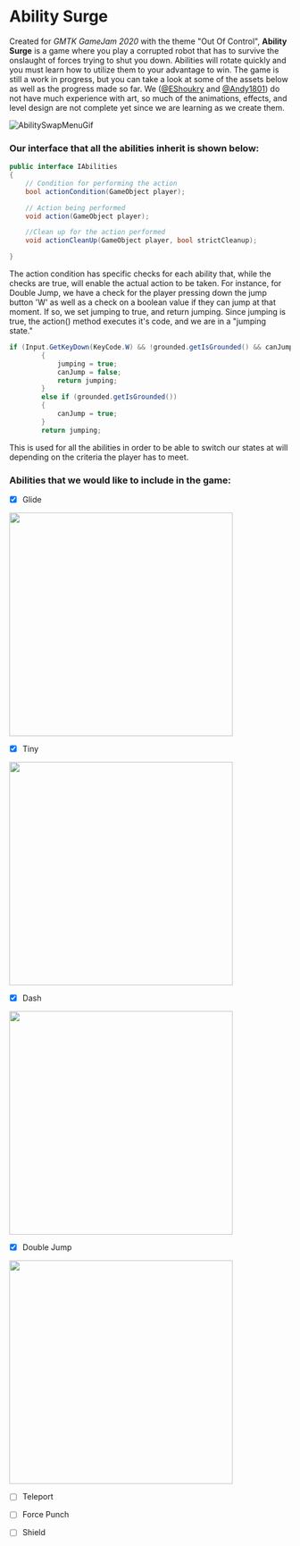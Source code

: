 # **Ability Surge**

Created for _GMTK GameJam 2020_ with the theme "Out Of Control", **Ability Surge** is a game where you play a corrupted robot that has to survive the onslaught of forces 
trying to shut you down. Abilities will rotate quickly and you must learn how to utilize them to your advantage to win. The game is still a work in progress, but you can take a look at some of the assets below as well as the progress made so far. We
([@EShoukry](https://github.com/EShoukry) and [@Andy1801](https://github.com/Andy1801)) do not have much experience with art, so much of the animations, effects, and
level design are not complete yet since we are learning as we create them. 

![AbilitySwapMenuGif](https://user-images.githubusercontent.com/35610424/89108119-0231d780-d404-11ea-8dbf-396ce48a73f7.gif)

### Our interface that all the abilities inherit is shown below:

```C#
public interface IAbilities
{
    // Condition for performing the action
    bool actionCondition(GameObject player);

    // Action being performed
    void action(GameObject player);

    //Clean up for the action performed
    void actionCleanUp(GameObject player, bool strictCleanup);

}
```
The action condition has specific checks for each ability that, while the checks are true, will enable the actual action to be taken. 
For instance, for Double Jump, we have a check for the player pressing down the jump button 'W' as well as a check on a boolean value if they can jump at that moment.
If so, we set jumping to true, and return jumping. Since jumping is true, the action() method executes it's code, and we are in a "jumping state."
```C#
if (Input.GetKeyDown(KeyCode.W) && !grounded.getIsGrounded() && canJump)
        {
            jumping = true;
            canJump = false;
            return jumping;
        }
        else if (grounded.getIsGrounded())
        {
            canJump = true;
        }
        return jumping;
```
This is used for all the abilities in order to be able to switch our states at will depending on the criteria the player has to meet. 

### Abilities that we would like to include in the game: 
- [x] Glide 
<img src="https://user-images.githubusercontent.com/35610424/89109078-ffd37b80-d40b-11ea-9d0a-b1c0dc3c213b.gif" width="400">

- [x] Tiny
<img src="https://user-images.githubusercontent.com/35610424/89109076-fea24e80-d40b-11ea-8406-3aaa7e2e7f84.gif" width="400">

- [x] Dash
<img src="https://user-images.githubusercontent.com/35610424/89109071-f3e7b980-d40b-11ea-9cc8-a3e43563471b.gif" width="400">

- [x] Double Jump
<img src="https://user-images.githubusercontent.com/35610424/89109073-fba75e00-d40b-11ea-8c9a-e39110a6aea6.gif" width="400">

- [ ] Teleport
- [ ] Force Punch
- [ ] Shield

